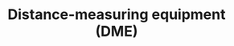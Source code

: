 ---
learningObjectiveId: "062.02.04"
parentId: "062.02"
title: Distance-measuring equipment (DME)
---